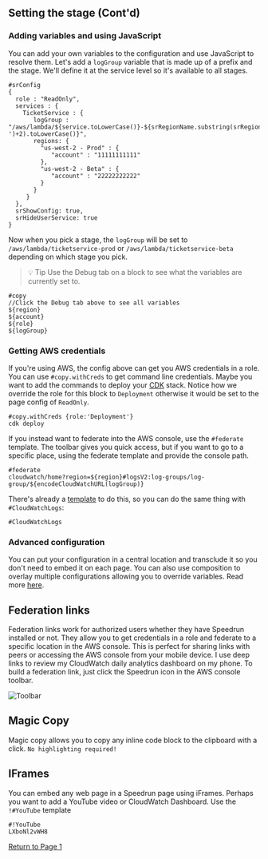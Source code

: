 ## Setting the stage (Cont'd)

### Adding variables and using JavaScript

You can add your own variables to the configuration and use JavaScript to resolve them.  Let's add a `logGroup` variable that is made up of a prefix and the stage.  We'll define it at the service level so it's available to all stages.

```
#srConfig
{
  role : "ReadOnly",
  services : {
    TicketService : {
       logGroup : "/aws/lambda/${service.toLowerCase()}-${srRegionName.substring(srRegionName.lastIndexOf('-')+2).toLowerCase()}",
       regions: {
         "us-west-2 - Prod" : {
            "account" : "11111111111"
         },
         "us-west-2 - Beta" : {
            "account" : "22222222222"
         }
       }
     }
  },
  srShowConfig: true,
  srHideUserService: true
}
```

Now when you pick a stage, the `logGroup` will be set to `/aws/lambda/ticketservice-prod` or `/aws/lambda/ticketservice-beta` depending on which stage you pick.

> 💡 Tip Use the Debug tab on a block to see what the variables are currently set to.

```
#copy
//Click the Debug tab above to see all variables
${region}
${account}
${role}
${logGroup}
```

### Getting AWS credentials

If you're using AWS, the config above can get you AWS credentials in a role.  You can use `#copy.withCreds` to get command line credentials.  Maybe you want to add the commands to deploy your [CDK](https://docs.aws.amazon.com/cdk/latest/guide/getting_started.html) stack.  Notice how we override the role for this block to `Deployment` otherwise it would be set to the page config of `ReadOnly`.

```
#copy.withCreds {role:'Deployment'}
cdk deploy
```

If you instead want to federate into the AWS console, use the `#federate` template.  The toolbar gives you quick access, but if you want to go to a specific place, using the federate template and provide the console path.

```
#federate
cloudwatch/home?region=${region}#logsV2:log-groups/log-group/${encodeCloudWatchURL(logGroup)}
```

There's already a [template](https://github.com/No-Backspace-Crew/Speedrun/wiki/Templates) to do this, so you can do the same thing with `#CloudWatchLogs`:

```
#CloudWatchLogs
```
### Advanced configuration
You can put your configuration in a central location and transclude it so you don't need to embed it on each page.  You can also use composition to overlay multiple configurations allowing you to override variables. Read more [here](https://github.com/No-Backspace-Crew/Speedrun/wiki/Speedrun-Configuration).

## Federation links
Federation links work for authorized users whether they have Speedrun installed or not.  They allow you to get credentials in a role and federate to a specific location in the AWS console.  This is perfect for sharing links with peers or accessing the AWS console from your mobile device.  I use deep links to review my CloudWatch daily analytics dashboard on my phone.  To build a federation link, just click the Speedrun icon in the AWS console toolbar.

![Toolbar](https://user-images.githubusercontent.com/97474956/220422715-5ac37c8d-fe43-409e-8e76-a76b17873897.png)

## Magic Copy
Magic copy allows you to copy any inline code block to the clipboard with a click.  `No highlighting required!`

## IFrames

You can embed any web page in a Speedrun page using iFrames.  Perhaps you want to add a YouTube video or CloudWatch Dashboard.  Use the `!#YouTube` template

```
#!YouTube
LXboNl2vWH8
```

[Return to Page 1](a-better-README-1.md)
